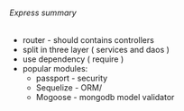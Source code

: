 ###### Express summary

* router - should contains controllers
* split in three layer ( services and daos )
* use dependency ( require )
* popular modules:
    * passport - security
    * Sequelize - ORM/ 
    * Mogoose - mongodb model validator    



